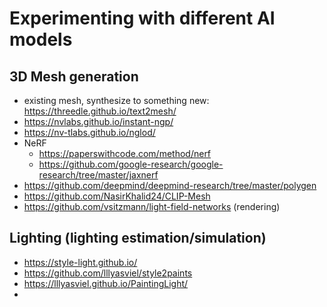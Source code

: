 # Experimenting with different AI models

## 3D Mesh generation

- existing mesh, synthesize to something new: https://threedle.github.io/text2mesh/
- https://nvlabs.github.io/instant-ngp/
- https://nv-tlabs.github.io/nglod/
- NeRF
  - https://paperswithcode.com/method/nerf
  - https://github.com/google-research/google-research/tree/master/jaxnerf
- https://github.com/deepmind/deepmind-research/tree/master/polygen
- https://github.com/NasirKhalid24/CLIP-Mesh
- https://github.com/vsitzmann/light-field-networks (rendering)

## Lighting (lighting estimation/simulation)

- https://style-light.github.io/
- https://github.com/lllyasviel/style2paints
- https://lllyasviel.github.io/PaintingLight/
-

